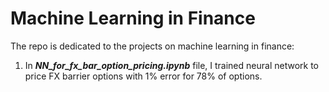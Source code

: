 # Machine Learning in Finance

The repo is dedicated to the projects on machine learning in finance:

1) In ***NN_for_fx_bar_option_pricing.ipynb*** file, I trained neural network to price FX barrier options with 1% error for 78% of options.
